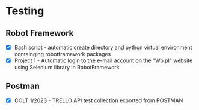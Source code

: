 # Testing

## Robot Framework

- [x] Bash script - automatic create directory and python virtual environment containging robotframework packages
- [x] Project 1 - Automatic login to the e-mail account on the "Wp.pl" website using Selenium library in RobotFramework

## Postman
- [x] COLT 1/2023 - TRELLO API test collection exported from POSTMAN
 
